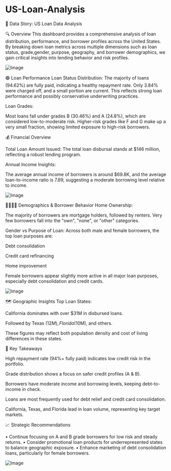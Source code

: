 # US-Loan-Analysis
📘 Data Story: US Loan Data Analysis

🔍 Overview
This dashboard provides a comprehensive analysis of loan distribution, performance, and borrower profiles across the United States. By breaking down loan metrics across multiple dimensions such as loan status, grade,gender, purpose, geography, and borrower demographics, we gain critical insights into lending behavior and risk profiles.

![Image](https://github.com/user-attachments/assets/29e6ccac-b21f-47ae-b898-5cd45ee4d9e1)

🟢 Loan Performance
Loan Status Distribution:
The majority of loans (94.62%) are fully paid, indicating a healthy repayment rate. Only 3.84% were charged off, and a small portion are current. This reflects strong loan performance and possibly conservative underwriting practices.

Loan Grades:

Most loans fall under grades B (30.46%) and A (24.8%), which are considered low-to-moderate risk. Higher-risk grades like F and G make up a very small fraction, showing limited exposure to high-risk borrowers.

💰 Financial Overview

Total Loan Amount Issued:
The total loan disbursal stands at $146 million, reflecting a robust lending program.

Annual Income Insights:

The average annual income of borrowers is around $69.8K, and the average loan-to-income ratio is 7.89, suggesting a moderate borrowing level relative to income.

![Image](https://github.com/user-attachments/assets/6c36dcea-9ffc-438d-946f-f0546ea63ada)

🧍‍♂️🧍‍♀️ Demographics & Borrower Behavior
Home Ownership:

The majority of borrowers are mortgage holders, followed by renters. Very few borrowers fall into the "own", "none", or "other" categories.

Gender vs Purpose of Loan:
Across both male and female borrowers, the top loan purposes are:

Debt consolidation

Credit card refinancing

Home improvement

Female borrowers appear slightly more active in all major loan purposes, especially debt consolidation and credit cards.

![Image](https://github.com/user-attachments/assets/1278208a-e5fb-4edf-8042-41e3be5144b6)

🗺️ Geographic Insights
Top Loan States:

California dominates with over $31M in disbursed loans.

Followed by Texas ($12M), Florida ($10M), and others.

These figures may reflect both population density and cost of living differences in these states.

📌 Key Takeaways

High repayment rate (94%+ fully paid) indicates low credit risk in the portfolio.

Grade distribution shows a focus on safer credit profiles (A & B).

Borrowers have moderate income and borrowing levels, keeping debt-to-income in check.

Loans are most frequently used for debt relief and credit card consolidation.

California, Texas, and Florida lead in loan volume, representing key target markets.


📈 Strategic Recommendations

•	Continue focusing on A and B grade borrowers for low risk and steady returns.
•	Consider promotional loan products for underrepresented states to balance geographic exposure.
•	Enhance marketing of debt consolidation loans, particularly for female borrowers.

![Image](https://github.com/user-attachments/assets/3172de95-0c09-407e-93fe-3f5a0fbf9c5f)

